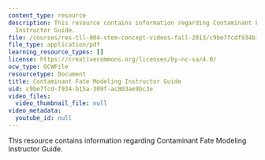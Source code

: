 ```yaml
---
content_type: resource
description: This resource contains information regarding Contaminant Fate Modeling
  Instructor Guide.
file: /courses/res-tll-004-stem-concept-videos-fall-2013/c9be7fcdf934b15a309fac803ae9bc3e_MITRES_TLL-004F13_CnFat_IG.pdf
file_type: application/pdf
learning_resource_types: []
license: https://creativecommons.org/licenses/by-nc-sa/4.0/
ocw_type: OCWFile
resourcetype: Document
title: Contaminant Fate Modeling Instructor Guide
uid: c9be7fcd-f934-b15a-309f-ac803ae9bc3e
video_files:
  video_thumbnail_file: null
video_metadata:
  youtube_id: null
---
```

This resource contains information regarding Contaminant Fate Modeling Instructor Guide.
